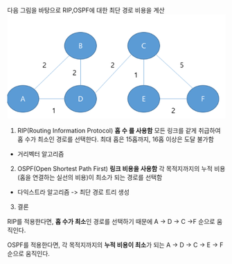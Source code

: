  다음 그림을 바탕으로 RIP,OSPF에 대한 최단 경로 비용을 계산 
 ![alt text](images/image.png)


 1. RIP(Routing Information Protocol)
 **홉 수 를 사용함**
 모든 링크를 같게 취급하여 홉 수가 최소인 경로를 선택한다.
 최대 홉은 15홉까지, 16홉 이상은 도달 불가함

-  거리벡터 알고리즘 



 2. OSPF(Open Shortest Path First)
**링크 비용을 사용함**
각 목적지까지의 누적 비용(홉을 연결하는 실선의 비용)이 최소가 되는 경로를 선택함 

- 다익스트라 알고리즘 -> 최단 경로 트리 생성 

 3. 결론 

 RIP를 적용한다면, **홉 수가 최소**인 경로를 선택하기 때문에 
 A -> D -> C ->F 순으로 움직인다. 


 OSPF를 적용한다면, 각 목적지까지의 **누적 비용이 최소**가 되는 
 A -> D -> C -> E -> F순으로 움직인다. 

